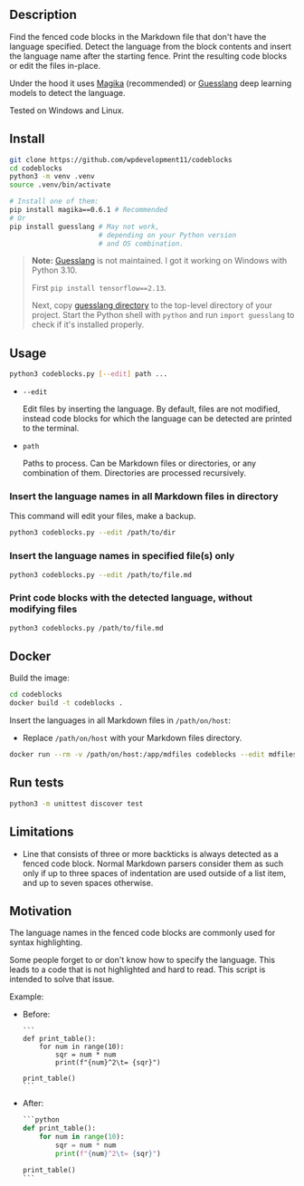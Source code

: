 ## Description

Find the fenced code blocks in the Markdown file that don't have the language specified.
Detect the language from the block contents and insert the language name after the starting fence.
Print the resulting code blocks or edit the files in-place.

Under the hood it uses [Magika](https://github.com/google/magika) (recommended) or [Guesslang](https://github.com/yoeo/guesslang) deep learning models to detect the language.

Tested on Windows and Linux.

## Install

```bash
git clone https://github.com/wpdevelopment11/codeblocks
cd codeblocks
python3 -m venv .venv
source .venv/bin/activate

# Install one of them:
pip install magika==0.6.1 # Recommended
# Or
pip install guesslang # May not work,
                      # depending on your Python version
                      # and OS combination.
```

> **Note:** <a id="guesslang"></a>
> [Guesslang](https://github.com/yoeo/guesslang) is not maintained. I got it working on Windows with Python 3.10.
>
> First `pip install tensorflow==2.13`.
>
> Next, copy [guesslang directory](https://github.com/yoeo/guesslang/tree/master/guesslang) to the top-level directory of your project.
> Start the Python shell with `python` and run `import guesslang` to check if it's installed properly.

## Usage

```bash
python3 codeblocks.py [--edit] path ...
```

* `--edit`

  Edit files by inserting the language.
  By default, files are not modified,
  instead code blocks for which the language can be detected are printed to the terminal.

* `path`

  Paths to process.
  Can be Markdown files or directories, or any combination of them.
  Directories are processed recursively.

### Insert the language names in all Markdown files in directory

This command will edit your files, make a backup.

```bash
python3 codeblocks.py --edit /path/to/dir
```

### Insert the language names in specified file(s) only

```bash
python3 codeblocks.py --edit /path/to/file.md
```

### Print code blocks with the detected language, without modifying files

```bash
python3 codeblocks.py /path/to/file.md
```

## Docker

Build the image:

```bash
cd codeblocks
docker build -t codeblocks .
```

Insert the languages in all Markdown files in `/path/on/host`:

* Replace `/path/on/host` with your Markdown files directory.

```bash
docker run --rm -v /path/on/host:/app/mdfiles codeblocks --edit mdfiles
```

## Run tests

```bash
python3 -m unittest discover test
```

## Limitations

* Line that consists of three or more backticks is always detected as a fenced code block.
Normal Markdown parsers consider them as such only if up to three spaces of indentation are used outside of a list item,
and up to seven spaces otherwise.

## Motivation

The language names in the fenced code blocks are commonly used for syntax highlighting.

Some people forget to or don't know how to specify the language.
This leads to a code that is not highlighted and hard to read.
This script is intended to solve that issue.

Example:

* Before:

  ````
  ```
  def print_table():
      for num in range(10):
          sqr = num * num
          print(f"{num}^2\t= {sqr}")

  print_table()
  ```
  ````

* After:

  ````python
  ```python
  def print_table():
      for num in range(10):
          sqr = num * num
          print(f"{num}^2\t= {sqr}")

  print_table()
  ```
  ````
